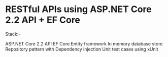 # RESTful APIs using ASP.NET Core 2.2 API + EF Core

Stack:-

ASP.NET Core 2.2 API
EF Core
Entity framework In memory database store
Repository pattern with Dependency injection
Unit test cases using xUnit
